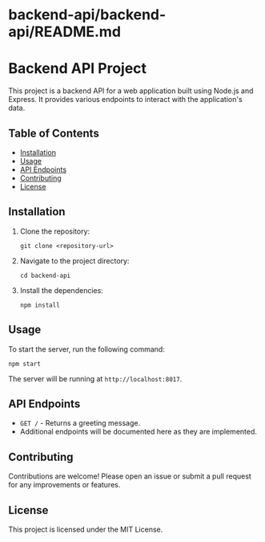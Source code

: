 # backend-api/backend-api/README.md

# Backend API Project

This project is a backend API for a web application built using Node.js and Express. It provides various endpoints to interact with the application's data.

## Table of Contents

- [Installation](#installation)
- [Usage](#usage)
- [API Endpoints](#api-endpoints)
- [Contributing](#contributing)
- [License](#license)

## Installation

1. Clone the repository:
   ```
   git clone <repository-url>
   ```
2. Navigate to the project directory:
   ```
   cd backend-api
   ```
3. Install the dependencies:
   ```
   npm install
   ```

## Usage

To start the server, run the following command:
```
npm start
```
The server will be running at `http://localhost:8017`.

## API Endpoints

- `GET /` - Returns a greeting message.
- Additional endpoints will be documented here as they are implemented.

## Contributing

Contributions are welcome! Please open an issue or submit a pull request for any improvements or features.

## License

This project is licensed under the MIT License.